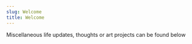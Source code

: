 ```yaml
---
slug: Welcome
title: Welcome
---
```


Miscellaneous life updates, thoughts or art projects can be found below

